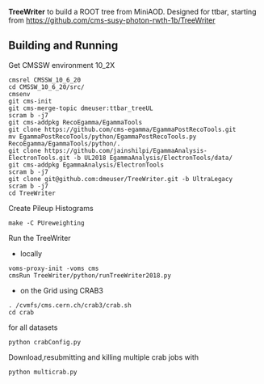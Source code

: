 **TreeWriter** to build a ROOT tree from MiniAOD. Designed for ttbar, starting from https://github.com/cms-susy-photon-rwth-1b/TreeWriter

## Building and Running ##
Get CMSSW environment 10_2X

```
cmsrel CMSSW_10_6_20
cd CMSSW_10_6_20/src/
cmsenv
git cms-init
git cms-merge-topic dmeuser:ttbar_treeUL
scram b -j7
git cms-addpkg RecoEgamma/EgammaTools
git clone https://github.com/cms-egamma/EgammaPostRecoTools.git
mv EgammaPostRecoTools/python/EgammaPostRecoTools.py RecoEgamma/EgammaTools/python/.
git clone https://github.com/jainshilpi/EgammaAnalysis-ElectronTools.git -b UL2018 EgammaAnalysis/ElectronTools/data/
git cms-addpkg EgammaAnalysis/ElectronTools
scram b -j7
git clone git@github.com:dmeuser/TreeWriter.git -b UltraLegacy
scram b -j7
cd TreeWriter
```
Create Pileup Histograms

```
make -C PUreweighting
```
Run the TreeWriter
- locally
```
voms-proxy-init -voms cms
cmsRun TreeWriter/python/runTreeWriter2018.py
```
- on the Grid using CRAB3
```
. /cvmfs/cms.cern.ch/crab3/crab.sh
cd crab
```
for all datasets
```
python crabConfig.py
```
Download,resubmitting and killing multiple crab jobs with
```
python multicrab.py
```
